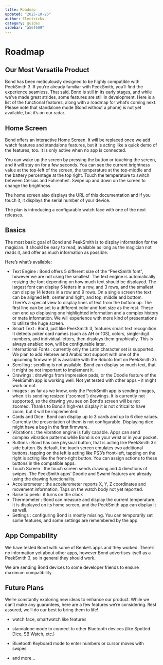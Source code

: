 ```yaml
---
title: Roadmap
updated: "2025-10-26"
author: Electricks
category: guides
sidebar: "a56f609"
---
```


# Roadmap

## Our Most Versatile Product

Bond has been meticulously designed to be highly compatible with PeekSmith 3. If you’re already familiar with PeekSmith, you’ll find the experience seamless. That said, Bond is still in its early stages, and while we’ve made great strides, some features are still in development. Here is a list of the functional features, along with a roadmap for what’s coming next. Please note that standalone mode (Bond without a phone) is not yet available, but it’s on our radar.

## Home Screen

Bond offers an interactive Home Screen. It will be replaced once we add watch features and standalone features, but it is acting like a quick demo of the features, too. It is only active when no app is connected.

You can wake up the screen by pressing the button or touching the screen, and it will stay on for a few seconds. You can see the current brightness value at the top-left of the screen, the temperature at the top-middle and the battery percentage at the top right. Touch the temperature to switch between Celsius and Fahrenheit. Swipe up and down on the screen to change the brightness.

The home screen also displays the URL of this documentation and if you touch it, it displays the serial number of your device.

The plan is introducing a configurable watch face with one of the next releases.

## Basics

The most basic goal of Bond and PeekSmith is to display information for the magician. It should be easy to read, available as long as the magician not reads it, and offer as much information as possible.

Here’s what’s available:

- Text Engine : Bond offers 5 different size of the “PeekSmith font”, however we are not using the smallest. The text engine is automatically resizing the font depending on how much text should be displayed. The largest font can display 5 letters in a row, and 3 rows, and the smallest can display 14 letters in a row and 9 rows. On a single screen the text can be aligned left, center and right, and top, middle and bottom. There’s a special view to display lines of text from the bottom up. The first line can be set to a different color and font size as the rest. These can end up displaying one highlighted information and a complex history or meta information. We will experience with more kind of presentations to utilize the huge screen.
- Smart Text : Bond, just like PeekSmith 3, features smart text recognition. It detects poker card names (such as AH or 10S), colors, single-digit numbers, and individual letters, then displays them graphically. This is always enabled now, will be configurable later.
- International Fonts : currently only the Latin character set is supported. We plan to add Hebrew and Arabic text support with one of the upcoming firmware (it is available with the Roboto font on PeekSmith 3).
- Scrolling : scrolling is not available. Bond can display so much text, that it might be not important to implement it.
- Drawings : drawings from impression pads, or the Doodle feature of the PeekSmith app is working well. Not yet tested with other apps – it might work or not.
- Images : as far as we know, only the PeekSmith app is sending images, when it is sending resized (“zoomed”) drawings. It is currently not supported, so the drawing you see on Bond’s screen will be not zoomed. Thanks to Bond’s high-res display it is not critical to have zoom, but it will be implemented.
- Cards and Dice : Bond can display up to 3 cards and up to 6 dice values. Currently the presentation of them is not configurable. Displaying dice might have a bug in the first firmware.
- Vibrations : the vibration engine is fully capable. Apps can send complex vibration patterns while Bond is on your wrist or in your pocket.
- Buttons : Bond has one physical button, that is acting like PeekSmith 3’s side button. By default, the touch screen emulates two additional buttons, tapping on the left is acting like PS3’s front-left, tapping on the right is acting like the front-right button. You can assign actions to these buttons in the compatible apps.
- Touch Screen : the touch screen sends drawing and 4 directions of swipes. The PeekSmith apps’ Doodle and Swami features are already using the drawing functionality.
- Accelerometer : the accelerometer reports X, Y, Z coordinates and movement information. Taps on the watch body not yet reported.
- Raise to peek:  it turns on the clock
- Thermometer : Bond can measure and display the current temperature. It is displayed on its home screen, and the PeekSmith app can display it as well.
- Settings : configuring Bond is mostly missing. You can temporarily set some features, and some settings are remembered by the app.

## App Compability

We have tested Bond with some of Benke’s apps and they worked. There’s no information yet about other apps, however Bond advertises itself as a PeekSmith 3, so in general they should work.

We are sending Bond devices to some developer friends to ensure maximum compatibility.

## Future Plans

We’re constantly exploring new ideas to enhance our product. While we can’t make any guarantees, here are a few features we’re considering. Rest assured, we’ll do our best to bring them to life!

- watch face, smartwatch like features

- standalone mode to connect to other Bluetooth devices (like Spotted Dice, SB Watch, etc.)

- Bluetooth Keyboard mode to enter numbers or cursor moves with swipes

- and more…